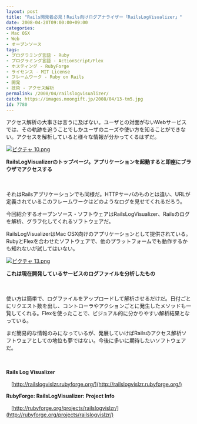 ```yaml
---
layout: post
title: "Rails開発者必見！Rails向けログアナライザー「RailsLogVisualizer」"
date: 2008-04-20T09:00:00+09:00
categories:
- Mac OSX
- Web
- オープンソース
tags: 
- プログラミング言語 - Ruby
- プログラミング言語 - ActionScript/Flex
- ホスティング - RubyForge
- ライセンス - MIT License
- フレームワーク - Ruby on Rails
- 開発
- 技術 - アクセス解析
permalink: /2008/04/railslogvisualizer/
catch: https://images.moongift.jp/2008/04/13-tm5.jpg
id: 7780
---
```

アクセス解析の大事さは言うに及ばない。ユーザとの対面がないWebサービスでは、その軌跡を追うことでしかユーザのニーズや使い方を知ることができない。アクセスを解析していると様々な情報が分かってくるはずだ。

  

[![ピクチャ 10.png](https://images.moongift.jp/2008/04/10-tm8.jpg)](https://images.moongift.jp/2008/04/108.jpg)  
  
**RailsLogVisualizerのトップページ。アプリケーションを起動すると即座にブラウザでアクセスする**

  

　

  

それはRailsアプリケーションでも同様だ。HTTPサーバのものとは違い、URLが定義されているこのフレームワークはどのようなログを見せてくれるだろう。

  

今回紹介するオープンソース・ソフトウェアはRailsLogVisualizer、Railsのログを解析、グラフ化してくれるソフトウェアだ。

  
  
<!--more-->  

RailsLogVisualizerはMac OSX向けのアプリケーションとして提供されている。RubyとFlexを合わせたソフトウェアで、他のプラットフォームでも動作するかも知れないが試してはいない。

  

[![ピクチャ 13.png](https://images.moongift.jp/2008/04/13-tm5.jpg)](https://images.moongift.jp/2008/04/135.jpg)  
  
**これは現在開発しているサービスのログファイルを分析したもの**

  

　

  

使い方は簡単で、ログファイルをアップロードして解析させるだけだ。日付ごとにリクエスト数を出し、コントローラやアクションごとに発生したメソッドも一覧してくれる。Flexを使ったことで、ビジュアル的に分かりやすい解析結果となっている。

  

まだ簡易的な情報のみになっているが、発展していけばRailsのアクセス解析ソフトウェアとしての地位も夢ではない。今後に多いに期待したいソフトウェアだ。

  

　

  

**Rails Log Visualizer**  
  
　[http://railslogvislzr.rubyforge.org/](http://railslogvislzr.rubyforge.org/)

  

**RubyForge: RailsLogVisualizer: Project Info**  
  
　[http://rubyforge.org/projects/railslogvislzr/](http://rubyforge.org/projects/railslogvislzr/)

  
